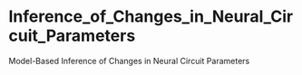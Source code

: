 # Inference_of_Changes_in_Neural_Circuit_Parameters
Model-Based Inference of Changes in Neural Circuit Parameters 
